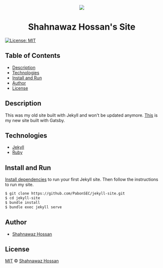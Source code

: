 <div align="center">
    <img src="https://img.icons8.com/flat_round/100/000000/edit-file.png">
    <h1>
      Shahnawaz Hossan's Site
    </h1>
</div>

[![License: MIT][license-badge]][license]

## Table of Contents
* [Description](#description)
* [Technologies](#technologies)
* [Install and Run](#install-and-run)
* [Author](#author)
* [License](#license)

## Description
This was my old site built with Jekyll and won't be updated anymore. [This][author] is my new site built with Gatsby.

## Technologies
- [Jekyll][jekyll]
- [Ruby][ruby]

## Install and Run

[Install dependencies][dependencies] to run your first Jekyll site. Then follow the instructions to run my site.

```bash
$ git clone https://github.com/PabonSEC/jekyll-site.git
$ cd jekyll-site
$ bundle install
$ bundle exec jekyll serve
```

## Author
* [Shahnawaz Hossan][author]

## License
[MIT][license] © [Shahnawaz Hossan][author]

<!-- Definitions -->
[dependencies]: https://jekyllrb.com/docs/installation/#requirements
[jekyll]: https://jekyllrb.com/
[ruby]: https://www.ruby-lang.org/en/
[author]: https://pabonsec.github.io
[license]: LICENSE
[license-badge]: https://img.shields.io/badge/License-MIT-green
[license-url]: https://opensource.org/licenses/MIT
